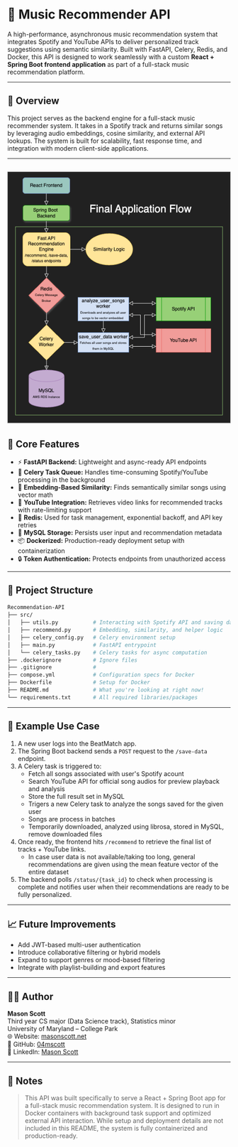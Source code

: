# 🎵 Music Recommender API

A high-performance, asynchronous music recommendation system that integrates Spotify and YouTube APIs to deliver personalized track suggestions using semantic similarity. Built with FastAPI, Celery, Redis, and Docker, this API is designed to work seamlessly with a custom **React + Spring Boot frontend application** as part of a full-stack music recommendation platform.

---

## 🚀 Overview

This project serves as the backend engine for a full-stack music recommender system. It takes in a Spotify track and returns similar songs by leveraging audio embeddings, cosine similarity, and external API lookups. The system is built for scalability, fast response time, and integration with modern client-side applications.

---
![project diagram](https://raw.githubusercontent.com/04mscott/Recommendation-API/main/assets/RecommendationApi.png)
---

## 🧠 Core Features

- ⚡ **FastAPI Backend:** Lightweight and async-ready API endpoints
- 🧵 **Celery Task Queue:** Handles time-consuming Spotify/YouTube processing in the background
- 🧠 **Embedding-Based Similarity:** Finds semantically similar songs using vector math
- 🔁 **YouTube Integration:** Retrieves video links for recommended tracks with rate-limiting support
- 🧊 **Redis:** Used for task management, exponential backoff, and API key retries
- 🐬 **MySQL Storage:** Persists user input and recommendation metadata
- 📦 **Dockerized:** Production-ready deployment setup with containerization
- 🔒 **Token Authentication:** Protects endpoints from unauthorized access

---

## 📂 Project Structure
```bash
Recommendation-API
├── src/
│   ├── utils.py           # Interacting with Spotify API and saving data to database
│   ├── recommend.py       # Embedding, similarity, and helper logic
│   ├── celery_config.py   # Celery environment setup
│   ├── main.py            # FastAPI entrypoint
│   └── celery_tasks.py    # Celery tasks for async computation
├── .dockerignore          # Ignore files
├── .gitignore             # 
├── compose.yml            # Configuration specs for Docker
├── Dockerfile             # Setup for Docker
├── README.md              # What you're looking at right now!
└── requirements.txt       # All required libraries/packages
```
---

## 🧪 Example Use Case

1. A new user logs into the BeatMatch app.
2. The Spring Boot backend sends a `POST` request to the `/save-data` endpoint.
4. A Celery task is triggered to:
   - Fetch all songs associated with user's Spotify acount
   - Search YouTube API for official song audios for preview playback and analysis
   - Store the full result set in MySQL
   - Trigers a new Celery task to analyze the songs saved for the given user
   - Songs are process in batches
   - Temporarily downloaded, analyzed using librosa, stored in MySQL, remove downloaded files
5. Once ready, the frontend hits `/recommend` to retrieve the final list of tracks + YouTube links.
   - In case user data is not available/taking too long, general recommendations are given using the mean feature vector of the entire dataset
6. The backend polls `/status/{task_id}` to check when processing is complete and notifies user when their recommendations are ready to be fully personalized.

---

## 📈 Future Improvements

- Add JWT-based multi-user authentication
- Introduce collaborative filtering or hybrid models
- Expand to support genres or mood-based filtering
- Integrate with playlist-building and export features

---

## 🧑‍💻 Author

**Mason Scott**  
Third year CS major (Data Science track), Statistics minor  
University of Maryland – College Park  
🌐 Website: [masonscott.net](https://masonscott.net)  
🐙 GitHub: [04mscott](https://github.com/04mscott)  
🔗 LinkedIn: [Mason Scott](https://www.linkedin.com/in/mason-t-scott/)

---

## 📌 Notes

> This API was built specifically to serve a React + Spring Boot app for a full-stack music recommendation system. It is designed to run in Docker containers with background task support and optimized external API interaction. While setup and deployment details are not included in this README, the system is fully containerized and production-ready.
